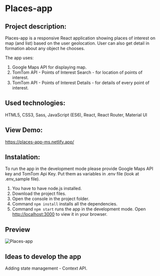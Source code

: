 # Places-app

## Project description:

Places-app is a responsive React application showing places of interest on map (and list) based on the user geolocation. User can also get detail in formation about any object he chooses.

The app uses:

1. Google Maps API for displaying map.
2. TomTom API - Points of Interest Search - for location of points of interest.
3. TomTom API - Points of Interest Details - for details of every point of interest.

## Used technologies:

HTML5, CSS3, Sass, JavaScript (ES6), React, React Router, Material UI

## View Demo:

https://places-app-ms.netlify.app/

## Instalation:

To run the app in the development mode please provide Google Maps API key and TomTom Api Key. Put them as variables in .env file (look at .env_sample file).

1. You have to have node.js installed.
2. Download the project files.
3. Open the console in the project folder.
4. Command `npm install` installs all the dependencies.
5. Command `npm start` runs the app in the development mode. Open [http://localhost:3000](http://localhost:3000) to view it in your browser.

## Preview

![Places-app](https://github.com/MartaSolo/places-app/blob/master/places-app.gif)

## Ideas to develop the app

Adding state management - Context API.
